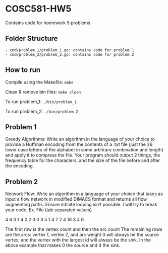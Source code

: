# COSC581-HW5
Contains code for homework 5 problems

## Folder Structure
```
- cmd/problem_1/problem_1.go: contains code for problem 1
- cmd/problem_2/problem_2.go: contains code for problem 2
```

## How to run 
Compile using the Makefile: `make`

Clean & remove bin files: `make clean`

To run problem_1: `./bin/problem_1`

To run problem_2: `./bin/problem_2`

## Problem 1 
Greedy Algorithms: Write an algorithm in the language of your choice to provide
a Huffman encoding from the contents of a .txt file (just the 26 lower case letters
of the alphabet in some arbitrary combination and length) and apply it to
compress the file. Your program should output 2 things, the frequency table for
the characters, and the size of the file before and after the encoding.

## Problem 2
Network Flow: Write an algorithm in a language of your choice that takes as input
a flow network in modified DIMACS format and returns all flow augmenting paths.
Ensure infinite looping isn’t possible. I will try to break your code.
Ex. File (tab separated values)

4 6
0 1 4
0 2 3
0 3 5
1 4 7
2 4 18
3 4 6 

The first row is the vertex count and then the arc count
The remaining rows are the arcs: vertex 1, vertex 2, and arc weight
0 will always be the source vertex, and the vertex with the largest id will always
be the sink. In the above example that makes 0 the source and 4 the sink.
